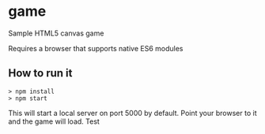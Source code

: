 # game
Sample HTML5 canvas game

Requires a browser that supports native ES6 modules

## How to run it

```
> npm install
> npm start
```

This will start a local server on port 5000 by default. Point your browser to it and the game will load.
Test